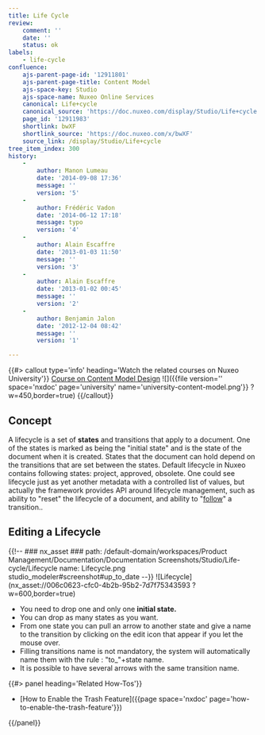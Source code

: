 ```yaml
---
title: Life Cycle
review:
    comment: ''
    date: ''
    status: ok
labels:
    - life-cycle
confluence:
    ajs-parent-page-id: '12911801'
    ajs-parent-page-title: Content Model
    ajs-space-key: Studio
    ajs-space-name: Nuxeo Online Services
    canonical: Life+cycle
    canonical_source: 'https://doc.nuxeo.com/display/Studio/Life+cycle'
    page_id: '12911983'
    shortlink: bwXF
    shortlink_source: 'https://doc.nuxeo.com/x/bwXF'
    source_link: /display/Studio/Life+cycle
tree_item_index: 300
history:
    -
        author: Manon Lumeau
        date: '2014-09-08 17:36'
        message: ''
        version: '5'
    -
        author: Frédéric Vadon
        date: '2014-06-12 17:18'
        message: typo
        version: '4'
    -
        author: Alain Escaffre
        date: '2013-01-03 11:50'
        message: ''
        version: '3'
    -
        author: Alain Escaffre
        date: '2013-01-02 00:45'
        message: ''
        version: '2'
    -
        author: Benjamin Jalon
        date: '2012-12-04 08:42'
        message: ''
        version: '1'

---
```


{{#> callout type='info' heading='Watch the related courses on Nuxeo University'}}
[Course on Content Model Design](https://university.nuxeo.com/learn/public/course/view/elearning/12/content-model-design-in-nuxeo-studio)
![]({{file version='' space='nxdoc' page='university' name='university-content-model.png'}} ?w=450,border=true)
{{/callout}}

## Concept

A lifecycle is a set of **states** and transitions that apply to a document. One of the states is marked as being the "initial state" and is the state of the document when it is created. States that the document can hold depend on the transitions that are set between the states. Default lifecycle in Nuxeo contains following states: project, approved, obsolete. One could see lifecycle just as yet another metadata with a controlled list of values, but actually the framework provides API around lifecycle management, such as ability to "reset" the lifecycle of a document, and ability to "[follow](http://explorer.nuxeo.org/nuxeo/site/distribution/current/viewOperation/Document.SetLifeCycle)" a transition..

## Editing a Lifecycle

{{!--     ### nx_asset ###
    path: /default-domain/workspaces/Product Management/Documentation/Documentation Screenshots/Studio/Life-cycle/Lifecycle
    name: Lifecycle.png
    studio_modeler#screenshot#up_to_date
--}}
![Lifecycle](nx_asset://006c0623-cfc0-4b2b-95b2-7d7f75343593 ?w=600,border=true)

* You need to drop one and only one **initial state.**
* You can drop as many states as you want.
* From one state you can pull an arrow to another state and give a name to the transition by clicking on the edit icon that appear if you let the mouse over.
* Filling transitions name is not mandatory, the system will automatically name them with the rule : "to_"+state name.
* It is possible to have several arrows with the same transition name.

<div class="row" data-equalizer data-equalize-on="medium">
<div class="column medium-6">
{{#> panel heading='Related How-Tos'}}

- [How to Enable the Trash Feature]({{page space='nxdoc' page='how-to-enable-the-trash-feature'}})

{{/panel}}</div></div>

